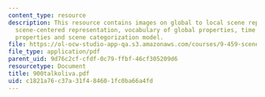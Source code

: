 ```yaml
---
content_type: resource
description: This resource contains images on global to local scene representation,
  scene-centered representation, vocabulary of global properties, time course of global
  properties and scene categorization model.
file: https://ol-ocw-studio-app-qa.s3.amazonaws.com/courses/9-459-scene-understanding-symposium-spring-2006/c1821a76c37a31f484601fc0ba66a4fd_900talkoliva.pdf
file_type: application/pdf
parent_uid: 9d76c2cf-cfdf-0c79-ffbf-46cf305209d6
resourcetype: Document
title: 900talkoliva.pdf
uid: c1821a76-c37a-31f4-8460-1fc0ba66a4fd
---
```

